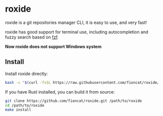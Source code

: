 # roxide

roxide is a git repositories manager CLI, it is easy to use, and very fast!

roxide has good support for terminal use, including autocompletion and fuzzy search based on [fzf](https://github.com/junegunn/fzf).

**Now roxide does not support Windows system**

## Install

Install roxide directly:

```bash
bash -c "$(curl -fsSL https://raw.githubusercontent.com/fioncat/roxide/HEAD/install.sh)"
```

If you have Rust installed, you can build it from source:

```bash
git clone https://github.com/fioncat/roxide.git /path/to/roxide
cd /path/to/roxide
make install
```
